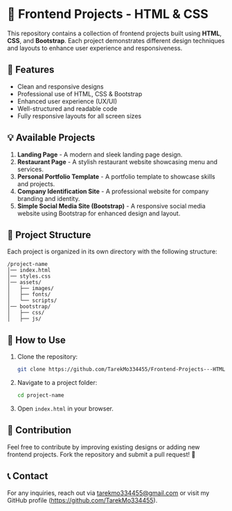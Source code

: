 # 🚀 Frontend Projects - HTML & CSS

This repository contains a collection of frontend projects built using **HTML**, **CSS**, and **Bootstrap**. Each project demonstrates different design techniques and layouts to enhance user experience and responsiveness.

## 📌 Features
- Clean and responsive designs
- Professional use of HTML, CSS & Bootstrap
- Enhanced user experience (UX/UI)
- Well-structured and readable code
- Fully responsive layouts for all screen sizes

## 💡 Available Projects
1. **Landing Page** - A modern and sleek landing page design.
2. **Restaurant Page** - A stylish restaurant website showcasing menu and services.
3. **Personal Portfolio Template** - A portfolio template to showcase skills and projects.
4. **Company Identification Site** - A professional website for company branding and identity.
5. **Simple Social Media Site (Bootstrap)** - A responsive social media website using Bootstrap for enhanced design and layout.

## 📂 Project Structure
Each project is organized in its own directory with the following structure:
```
/project-name
│── index.html
│── styles.css
│── assets/
│   ├── images/
│   ├── fonts/
│   └── scripts/
│── bootstrap/
│   ├── css/
│   ├── js/
```

## 📜 How to Use
1. Clone the repository:
   ```bash
   git clone https://github.com/TarekMo334455/Frontend-Projects---HTML-CSS-Bootstrap.git
   ```
2. Navigate to a project folder:
   ```bash
   cd project-name
   ```
3. Open `index.html` in your browser.

## 🌟 Contribution
Feel free to contribute by improving existing designs or adding new frontend projects. Fork the repository and submit a pull request! 🚀

## 📞 Contact
For any inquiries, reach out via tarekmo334455@gmail.com or visit my GitHub profile (https://github.com/TarekMo334455).
